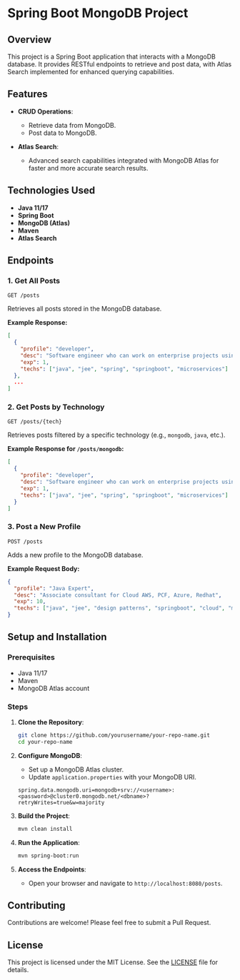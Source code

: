 
# Spring Boot MongoDB Project

## Overview

This project is a Spring Boot application that interacts with a MongoDB database. It provides RESTful endpoints to retrieve and post data, with Atlas Search implemented for enhanced querying capabilities.

## Features

- **CRUD Operations**: 
  - Retrieve data from MongoDB.
  - Post data to MongoDB.
  
- **Atlas Search**:
  - Advanced search capabilities integrated with MongoDB Atlas for faster and more accurate search results.

## Technologies Used

- **Java 11/17**
- **Spring Boot** 
- **MongoDB (Atlas)**
- **Maven**
- **Atlas Search**

## Endpoints

### 1. Get All Posts
```
GET /posts
```
Retrieves all posts stored in the MongoDB database.

**Example Response:**
```json
[
  {
    "profile": "developer",
    "desc": "Software engineer who can work on enterprise projects using spring boot and mongodb and react",
    "exp": 1,
    "techs": ["java", "jee", "spring", "springboot", "microservices"]
  },
  ...
]
```

### 2. Get Posts by Technology
```
GET /posts/{tech}
```
Retrieves posts filtered by a specific technology (e.g., `mongodb`, `java`, etc.).

**Example Response for `/posts/mongodb`:**
```json
[
  {
    "profile": "developer",
    "desc": "Software engineer who can work on enterprise projects using spring boot and mongodb and react",
    "exp": 1,
    "techs": ["java", "jee", "spring", "springboot", "microservices"]
  }
]
```

### 3. Post a New Profile
```
POST /posts
```
Adds a new profile to the MongoDB database.

**Example Request Body:**
```json
{
  "profile": "Java Expert",
  "desc": "Associate consultant for Cloud AWS, PCF, Azure, Redhat",
  "exp": 10,
  "techs": ["java", "jee", "design patterns", "springboot", "cloud", "microservices"]
}
```

## Setup and Installation

### Prerequisites

- Java 11/17
- Maven
- MongoDB Atlas account

### Steps

1. **Clone the Repository**:
    ```bash
    git clone https://github.com/yourusername/your-repo-name.git
    cd your-repo-name
    ```

2. **Configure MongoDB**:
   - Set up a MongoDB Atlas cluster.
   - Update `application.properties` with your MongoDB URI.

    ```properties
    spring.data.mongodb.uri=mongodb+srv://<username>:<password>@cluster0.mongodb.net/<dbname>?retryWrites=true&w=majority
    ```

3. **Build the Project**:
    ```bash
    mvn clean install
    ```

4. **Run the Application**:
    ```bash
    mvn spring-boot:run
    ```

5. **Access the Endpoints**:
   - Open your browser and navigate to `http://localhost:8080/posts`.

## Contributing

Contributions are welcome! Please feel free to submit a Pull Request.

## License

This project is licensed under the MIT License. See the [LICENSE](LICENSE) file for details.

